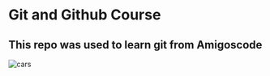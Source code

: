 # Git and Github Course

## This repo was used to learn git from Amigoscode

![cars](https://user-images.githubusercontent.com/90165183/135783488-bb37069d-3479-4f17-8957-2a20400adb53.jpg)
